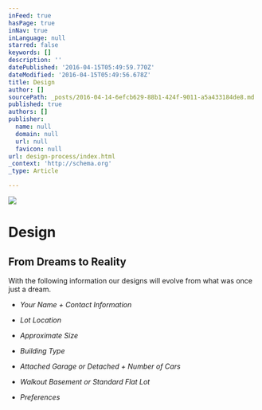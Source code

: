 ```yaml
---
inFeed: true
hasPage: true
inNav: true
inLanguage: null
starred: false
keywords: []
description: ''
datePublished: '2016-04-15T05:49:59.770Z'
dateModified: '2016-04-15T05:49:56.678Z'
title: Design
author: []
sourcePath: _posts/2016-04-14-6efcb629-88b1-424f-9011-a5a433184de8.md
published: true
authors: []
publisher:
  name: null
  domain: null
  url: null
  favicon: null
url: design-process/index.html
_context: 'http://schema.org'
_type: Article

---
```

![](https://the-grid-user-content.s3-us-west-2.amazonaws.com/c67f0e15-e8ee-4343-946e-0be783962ff7.jpg)

# Design

## From Dreams to Reality

With the following information our designs will evolve from what was once just a dream.

* _Your Name + Contact Information_

* _Lot Location_

* _Approximate Size_

* _Building Type_

* _Attached Garage or Detached + Number of Cars_

* _Walkout Basement or Standard Flat Lot_

* _Preferences_